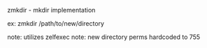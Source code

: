zmkdir - mkdir implementation

ex: zmkdir /path/to/new/directory


note: utilizes zelfexec
note: new directory perms hardcoded to 755
